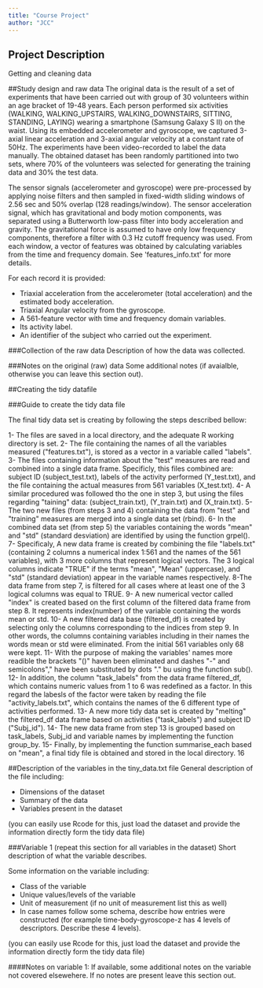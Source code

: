 ```yaml
---
title: "Course Project"
author: "JCC"
---
```


## Project Description
Getting and cleaning data

##Study design and raw data
The original data is the result of a set of experiments that have been carried out with group of 30 volunteers within an age bracket of 19-48 years. Each person performed six activities (WALKING, WALKING_UPSTAIRS, WALKING_DOWNSTAIRS, SITTING, STANDING, LAYING) wearing a smartphone (Samsung Galaxy S II) on the waist. Using its embedded accelerometer and gyroscope, we captured 3-axial linear acceleration and 3-axial angular velocity at a constant rate of 50Hz. The experiments have been video-recorded to label the data manually. The obtained dataset has been randomly partitioned into two sets, where 70% of the volunteers was selected for generating the training data and 30% the test data. 

The sensor signals (accelerometer and gyroscope) were pre-processed by applying noise filters and then sampled in fixed-width sliding windows of 2.56 sec and 50% overlap (128 readings/window). The sensor acceleration signal, which has gravitational and body motion components, was separated using a Butterworth low-pass filter into body acceleration and gravity. The gravitational force is assumed to have only low frequency components, therefore a filter with 0.3 Hz cutoff frequency was used. From each window, a vector of features was obtained by calculating variables from the time and frequency domain. See 'features_info.txt' for more details. 

For each record it is provided:
- Triaxial acceleration from the accelerometer (total acceleration) and the estimated body acceleration.
- Triaxial Angular velocity from the gyroscope. 
- A 561-feature vector with time and frequency domain variables. 
- Its activity label. 
- An identifier of the subject who carried out the experiment.




###Collection of the raw data
Description of how the data was collected.

###Notes on the original (raw) data 
Some additional notes (if avaialble, otherwise you can leave this section out).

##Creating the tidy datafile

###Guide to create the tidy data file

The final tidy data set is creating by following the steps described bellow:

1- The files are saved in a local directory, and the adequate R working directory is set. 
2- The file containing the names of all the variables measured ("features.txt"), is stored as a vector in a variable called "labels".
3- The files containing information about the "test" measures are read and combined into a single data frame. Specificly, this files combined are: subject ID (subject_test.txt), labels of the activity performed (Y_test.txt), and the file containing the actual measures from 561 variables (X_test.txt).
4- A similar procedured was followed tho the one in step 3, but using the files regarding "taining" data: (subject_train.txt), (Y_train.txt) and (X_train.txt).
5- The two new files (from steps 3 and 4) containing the data from "test" and "training" measures are merged into a single data set (rbind).
6- In the combined data set (from step 5) the variables containing the words "mean" and "std" (standard desviation) are identified by using the function grpel().
7- Specificaly, A new data frame is created by combining the file "labels.txt" (containing 2 columns a numerical index 1:561 and the names of the 561 variables), with 3 more columns that represent logical vectors. The 3 logical columns indicate "TRUE" if the terms "mean", "Mean" (uppercase), and "std" (standard deviation) appear in the variable names respectively. 
8-The data frame from step 7, is filtered for all cases where at least one of the 3 logical columns was equal to TRUE. 
9- A new numerical vector called "index" is created based on the first column of the filtered data frame from step 8. It represents index(number) of the variable containing the words mean or std.
10- A new filtered data base (filtered_df) is created by selecting only the columns corresponding to the indices from step 9. In other words, the columns containing variables including in their names the words mean or std were eliminated. From the initial 561 variables only 68 were kept. 
11- With the purpose of making the variables' names more readible the brackets "()" haven been eliminated and dashes "-" and semicolons"," have been substituted by dots "." bu using the function sub().
12- In addition, the column "task_labels" from the data frame filtered_df, which contains numeric values from 1 to 6 was redefined as a factor. In this regard the labesls of the factor were taken by reading the file "activity_labels.txt", which contains the names of the 6 different type of activities performed.
13- A new more tidy data set is created by "melting" the filtered_df data frame based on activities ("task_labels") and subject ID ("Subj_id").
14- The new data frame from step 13 is grouped based on task_labels, Subj_id and variable names by implementing the function group_by.
15- Finally, by implementing the function summarise_each based on "mean", a final tidy file is obtained and stored in the local directory.
16


##Description of the variables in the tiny_data.txt file
General description of the file including:
 - Dimensions of the dataset
 - Summary of the data
 - Variables present in the dataset

(you can easily use Rcode for this, just load the dataset and provide the information directly form the tidy data file)

###Variable 1 (repeat this section for all variables in the dataset)
Short description of what the variable describes.

Some information on the variable including:
 - Class of the variable
 - Unique values/levels of the variable
 - Unit of measurement (if no unit of measurement list this as well)
 - In case names follow some schema, describe how entries were constructed (for example time-body-gyroscope-z has 4 levels of descriptors. Describe these 4 levels). 

(you can easily use Rcode for this, just load the dataset and provide the information directly form the tidy data file)

####Notes on variable 1:
If available, some additional notes on the variable not covered elsewehere. If no notes are present leave this section out.


